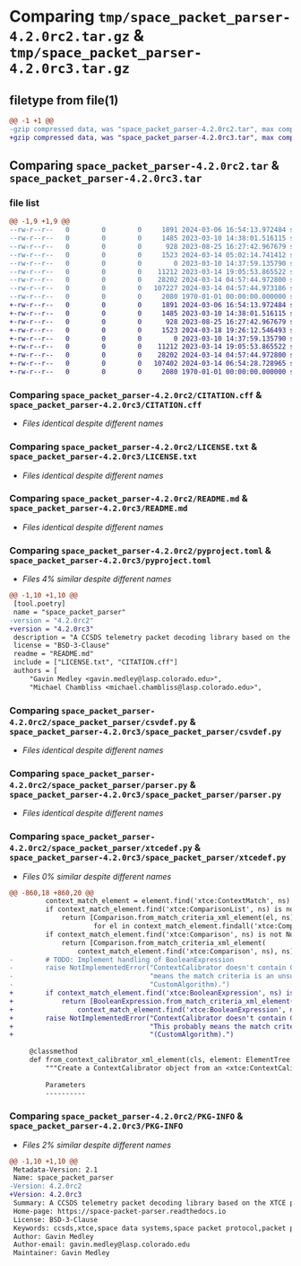 # Comparing `tmp/space_packet_parser-4.2.0rc2.tar.gz` & `tmp/space_packet_parser-4.2.0rc3.tar.gz`

## filetype from file(1)

```diff
@@ -1 +1 @@
-gzip compressed data, was "space_packet_parser-4.2.0rc2.tar", max compression
+gzip compressed data, was "space_packet_parser-4.2.0rc3.tar", max compression
```

## Comparing `space_packet_parser-4.2.0rc2.tar` & `space_packet_parser-4.2.0rc3.tar`

### file list

```diff
@@ -1,9 +1,9 @@
--rw-r--r--   0        0        0     1891 2024-03-06 16:54:13.972484 space_packet_parser-4.2.0rc2/CITATION.cff
--rw-r--r--   0        0        0     1485 2023-03-10 14:38:01.516115 space_packet_parser-4.2.0rc2/LICENSE.txt
--rw-r--r--   0        0        0      928 2023-08-25 16:27:42.967679 space_packet_parser-4.2.0rc2/README.md
--rw-r--r--   0        0        0     1523 2024-03-14 05:02:14.741412 space_packet_parser-4.2.0rc2/pyproject.toml
--rw-r--r--   0        0        0        0 2023-03-10 14:37:59.135790 space_packet_parser-4.2.0rc2/space_packet_parser/__init__.py
--rw-r--r--   0        0        0    11212 2023-03-14 19:05:53.865522 space_packet_parser-4.2.0rc2/space_packet_parser/csvdef.py
--rw-r--r--   0        0        0    28202 2024-03-14 04:57:44.972800 space_packet_parser-4.2.0rc2/space_packet_parser/parser.py
--rw-r--r--   0        0        0   107227 2024-03-14 04:57:44.973186 space_packet_parser-4.2.0rc2/space_packet_parser/xtcedef.py
--rw-r--r--   0        0        0     2080 1970-01-01 00:00:00.000000 space_packet_parser-4.2.0rc2/PKG-INFO
+-rw-r--r--   0        0        0     1891 2024-03-06 16:54:13.972484 space_packet_parser-4.2.0rc3/CITATION.cff
+-rw-r--r--   0        0        0     1485 2023-03-10 14:38:01.516115 space_packet_parser-4.2.0rc3/LICENSE.txt
+-rw-r--r--   0        0        0      928 2023-08-25 16:27:42.967679 space_packet_parser-4.2.0rc3/README.md
+-rw-r--r--   0        0        0     1523 2024-03-18 19:26:12.546493 space_packet_parser-4.2.0rc3/pyproject.toml
+-rw-r--r--   0        0        0        0 2023-03-10 14:37:59.135790 space_packet_parser-4.2.0rc3/space_packet_parser/__init__.py
+-rw-r--r--   0        0        0    11212 2023-03-14 19:05:53.865522 space_packet_parser-4.2.0rc3/space_packet_parser/csvdef.py
+-rw-r--r--   0        0        0    28202 2024-03-14 04:57:44.972800 space_packet_parser-4.2.0rc3/space_packet_parser/parser.py
+-rw-r--r--   0        0        0   107402 2024-03-14 06:54:28.728965 space_packet_parser-4.2.0rc3/space_packet_parser/xtcedef.py
+-rw-r--r--   0        0        0     2080 1970-01-01 00:00:00.000000 space_packet_parser-4.2.0rc3/PKG-INFO
```

### Comparing `space_packet_parser-4.2.0rc2/CITATION.cff` & `space_packet_parser-4.2.0rc3/CITATION.cff`

 * *Files identical despite different names*

### Comparing `space_packet_parser-4.2.0rc2/LICENSE.txt` & `space_packet_parser-4.2.0rc3/LICENSE.txt`

 * *Files identical despite different names*

### Comparing `space_packet_parser-4.2.0rc2/README.md` & `space_packet_parser-4.2.0rc3/README.md`

 * *Files identical despite different names*

### Comparing `space_packet_parser-4.2.0rc2/pyproject.toml` & `space_packet_parser-4.2.0rc3/pyproject.toml`

 * *Files 4% similar despite different names*

```diff
@@ -1,10 +1,10 @@
 [tool.poetry]
 name = "space_packet_parser"
-version = "4.2.0rc2"
+version = "4.2.0rc3"
 description = "A CCSDS telemetry packet decoding library based on the XTCE packet format description standard."
 license = "BSD-3-Clause"
 readme = "README.md"
 include = ["LICENSE.txt", "CITATION.cff"]
 authors = [
     "Gavin Medley <gavin.medley@lasp.colorado.edu>",
     "Michael Chambliss <michael.chambliss@lasp.colorado.edu>",
```

### Comparing `space_packet_parser-4.2.0rc2/space_packet_parser/csvdef.py` & `space_packet_parser-4.2.0rc3/space_packet_parser/csvdef.py`

 * *Files identical despite different names*

### Comparing `space_packet_parser-4.2.0rc2/space_packet_parser/parser.py` & `space_packet_parser-4.2.0rc3/space_packet_parser/parser.py`

 * *Files identical despite different names*

### Comparing `space_packet_parser-4.2.0rc2/space_packet_parser/xtcedef.py` & `space_packet_parser-4.2.0rc3/space_packet_parser/xtcedef.py`

 * *Files 0% similar despite different names*

```diff
@@ -860,18 +860,20 @@
         context_match_element = element.find('xtce:ContextMatch', ns)
         if context_match_element.find('xtce:ComparisonList', ns) is not None:
             return [Comparison.from_match_criteria_xml_element(el, ns)
                     for el in context_match_element.findall('xtce:ComparisonList/xtce:Comparison', ns)]
         if context_match_element.find('xtce:Comparison', ns) is not None:
             return [Comparison.from_match_criteria_xml_element(
                 context_match_element.find('xtce:Comparison', ns), ns)]
-        # TODO: Implement handling of BooleanExpression
-        raise NotImplementedError("ContextCalibrator doesn't contain Comparison on ComparisonList. This probably"
-                                  "means the match criteria is an unsupported type (BooleanExpression or "
-                                  "CustomAlgorithm).")
+        if context_match_element.find('xtce:BooleanExpression', ns) is not None:
+            return [BooleanExpression.from_match_criteria_xml_element(
+                context_match_element.find('xtce:BooleanExpression', ns), ns)]
+        raise NotImplementedError("ContextCalibrator doesn't contain Comparison, ComparisonList, or BooleanExpression. "
+                                  "This probably means the match criteria is an unsupported type "
+                                  "(CustomAlgorithm).")
 
     @classmethod
     def from_context_calibrator_xml_element(cls, element: ElementTree.Element, ns: dict):
         """Create a ContextCalibrator object from an <xtce:ContextCalibrator> XML element
 
         Parameters
         ----------
```

### Comparing `space_packet_parser-4.2.0rc2/PKG-INFO` & `space_packet_parser-4.2.0rc3/PKG-INFO`

 * *Files 2% similar despite different names*

```diff
@@ -1,10 +1,10 @@
 Metadata-Version: 2.1
 Name: space_packet_parser
-Version: 4.2.0rc2
+Version: 4.2.0rc3
 Summary: A CCSDS telemetry packet decoding library based on the XTCE packet format description standard.
 Home-page: https://space-packet-parser.readthedocs.io
 License: BSD-3-Clause
 Keywords: ccsds,xtce,space data systems,space packet protocol,packet parsing,lasp,university of colorado,data processing,data extraction,data manipulation,data transformation,data encoding,data decoding,packet inspection,binary data,python
 Author: Gavin Medley
 Author-email: gavin.medley@lasp.colorado.edu
 Maintainer: Gavin Medley
```

